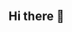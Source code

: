 ## Hi there 👋

<!--
**AhmedRaza2007/AhmedRaza2007** is a ✨ _special_ ✨ repository because its `README.md` (this file) appears on your GitHub profile.

Hi there! 👋
I'm a passionate Frontend Developer with expertise in HTML, CSS, Tailwind CSS, and Bootstrap. I love crafting beautiful and responsive web designs, ensuring a seamless user experience. I’m always eager to learn new technologies and improve my skills. Check out my repositories to see my latest projects!

🚀 Tech Stack:

HTML5 & CSS3
Tailwind CSS
Bootstrap
Responsive Web Design
Let’s connect and collaborate on exciting web projects! 😊



-->
